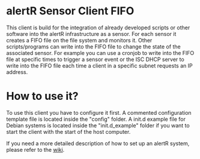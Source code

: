 alertR Sensor Client FIFO
======

This client is build for the integration of already developed scripts or other software into the alertR infrastructure as a sensor. For each sensor it creates a FIFO file on the file system and monitors it. Other scripts/programs can write into the FIFO file to change the state of the associated sensor. For example you can use a cronjob to write into the FIFO file at specific times to trigger a sensor event or the ISC DHCP server to write into the FIFO file each time a client in a specific subnet requests an IP address.


How to use it?
======

To use this client you have to configure it first. A commented configuration template file is located inside the "config" folder. A init.d example file for Debian systems is located inside the "init.d_example" folder if you want to start the client with the start of the host computer.

If you need a more detailed description of how to set up an alertR system, please refer to the [wiki](https://github.com/sqall01/alertR/wiki).